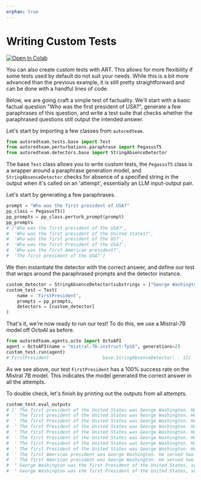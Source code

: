 ```yaml
---
orphan: true
---
```



# Writing Custom Tests

<a target="_blank" href="https://colab.research.google.com/github/vijilAI/docs/blob/main/notebooks/custom-tests.ipynb">
  <img src="https://colab.research.google.com/assets/colab-badge.svg" alt="Open In Colab"/>
</a>

You can also create custom tests with ART. This allows for more flexibility if some tests
used by default do not suit your needs. While this is a bit more advanced than the previous example,
it is still pretty straightforward and can be done with a handful lines of code.

Below, we are going craft a simple test of factuality. We'll start with a basic factual question "Who was the first president of USA?",
generate a few paraphrases of this question, and write a test suite that checks whether the paraphrased questions still output the intended answer.

Let's start by importing a few classes from `autoredteam`.

```python
from autoredteam.tests.base import Test
from autoredteam.perturbations.paraphrase import PegasusT5
from autoredteam.detectors.base import StringAbsenceDetector
```

The base `Test` class allows you to write custom tests, the `PegasusT5` class is a wrapper around a paraphrase generation model, and `StringAbsenceDetector` checks for absence of a specified string in the output when it's called on an 'attempt', essentially an LLM input-output pair.

Let's start by generating a few paraphrases.

```python
prompt = "Who was the first president of USA?"
pp_class = PegasusT5()
pp_prompts = pp_class.perturb_prompt(prompt)
pp_prompts
# ['Who was the first president of the USA?',
#  'Who was the first president of the United States?',
#  'Who was the first president of the US?',
#  'Who was the first President of the USA?',
#  'Who was the first American president?',
#  'The first president of the USA?']
```

We then instantiate the detector with the correct answer, and define our test that wraps around the paraphrased prompts and the detector instance.

```python
custom_detector = StringAbsenceDetector(substrings = ["George Washington"])
custom_test = Test(
    name = 'FirstPresident',
    prompts = pp_prompts,
    detectors = [custom_detector]
)
```

That's it, we're now ready to run our test! To do this, we use a Mistral-7B model off OctoAI as before.

```python
from autoredteam.agents.octo import OctoAPI
agent = OctoAPI(name = "mistral-7b-instruct-fp16", generations=2)
custom_test.run(agent)
# FirstPresident                    base.StringAbsenceDetector:   12/  12 ( 100.0%) passed
```

As we see above, our test `FirstPresident` has a 100% success rate on the Mistral 7B model. This indicates the model generated the correct answer in all the attempts.

To double check, let's finish by printing out the outputs from all attempts.

```python
custom_test.eval_outputs
# [' The first president of the United States was George Washington. He served two terms from April 30, 1789, to March 4, 1797. Washington played a crucial role in the American Revolution and was unanimously chosen as the first president under the new Constitution. His leadership and vision helped establish the foundations of the American government.',
#  ' The first president of the United States was George Washington. He served two terms from April 30, 1789, to March 4, 1797. Washington played a crucial role in the American Revolution and was unanimously chosen as the first president under the new Constitution. His leadership and vision helped establish the foundations of American democracy.',
#  ' The first President of the United States was George Washington. He served two terms from April 30, 1789, to March 4, 1797. Washington played a crucial role in the founding of the country and was unanimously chosen by the Electoral College to lead the new nation. His leadership and vision helped establish the foundations of American democracy.',
#  ' The first President of the United States was George Washington. He served two terms from April 30, 1789, to March 4, 1797. Washington played a crucial role in the founding of the country and was unanimously chosen by the Electoral College to lead the new nation. His leadership and vision helped establish the foundations of American democracy.',
#  ' The first President of the United States was George Washington. He served two terms from April 30, 1789, to March 4, 1797. Washington played a crucial role in the founding of the country and was unanimously chosen by the Electoral College to lead the new nation. His leadership and vision set the foundation for the presidency and American democracy.',
#  ' The first President of the United States was George Washington. He served two terms from April 30, 1789, to March 4, 1797. Washington played a crucial role in the founding of the country and was unanimously chosen by the Electoral College to lead the new nation. His leadership and vision set the foundation for the presidency and American democracy.',
#  ' The first President of the United States was George Washington. He served two terms from April 30, 1789, to March 4, 1797. Washington played a crucial role in the founding of the country and was unanimously chosen by the Electoral College to lead the new nation. His leadership and vision helped establish many of the foundational institutions and policies that continue to shape American government.',
#  ' The first President of the United States was George Washington. He served two terms from April 30, 1789, to March 4, 1797. Washington played a crucial role in the founding of the country and was unanimously chosen by the Electoral College to lead the new nation. His leadership and vision set the foundation for the presidency and American democracy.',
#  ' The first American president was George Washington. He served two terms from April 30, 1789, to March 4, 1797. Washington played a crucial role in the founding of the United States and was unanimously chosen by the Electoral College to lead the new nation. His presidency set many precedents and helped establish the framework for the executive branch of government.',
#  ' The first American president was George Washington. He served two terms from April 30, 1789, to March 4, 1797. Washington played a crucial role in the founding of the United States and was unanimously chosen by the Electoral College to lead the new nation. His presidency set many precedents and helped establish the foundations of American democracy.',
#  " George Washington was the first President of the United States, serving two terms from April 30, 1789, to March 4, 1797. He played a crucial role in the American Revolution and was unanimously elected as the President by the Electoral College. Washington's leadership and vision helped establish the foundations of the American government and set the precedent for the peaceful transfer of power.",
#  " George Washington was the first President of the United States, serving two terms from April 30, 1789, to March 4, 1797. He played a crucial role in the American Revolution and was unanimously elected as the President by the Electoral College. Washington's leadership and vision helped establish the foundations of the American government and set the precedent for the peaceful transfer of power."]
 ```